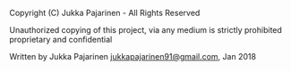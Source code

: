 Copyright (C) Jukka Pajarinen - All Rights Reserved  

Unauthorized copying of this project, via any medium is strictly prohibited proprietary and confidential  

Written by Jukka Pajarinen <jukkapajarinen91@gmail.com>, Jan 2018
